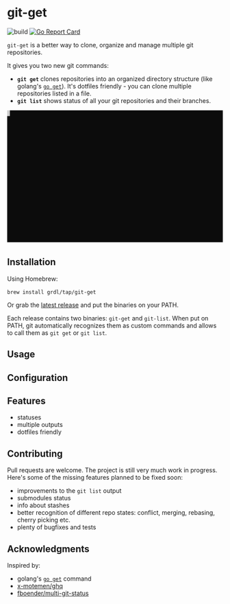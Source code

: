 
# git-get

![build](https://github.com/grdl/git-get/workflows/build/badge.svg)
[![Go Report Card](https://goreportcard.com/badge/github.com/grdl/git-get)](https://goreportcard.com/report/github.com/grdl/git-get)

`git-get` is a better way to clone, organize and manage multiple git repositories. 

It gives you two new git commands:
- **`git get`** clones repositories into an organized directory structure (like golang's [`go get`](https://golang.org/cmd/go/)). It's dotfiles friendly - you can clone multiple repositories listed in a file.
- **`git list`** shows status of all your git repositories and their branches.

![Example](./docs/example.svg)

## Installation

Using Homebrew:
```
brew install grdl/tap/git-get
```

Or grab the [latest release](https://github.com/grdl/git-get/releases) and put the binaries on your PATH.

Each release contains two binaries: `git-get` and `git-list`. When put on PATH, git automatically recognizes them as custom commands and allows to call them as `git get` or `git list`.

## Usage


## Configuration


## Features

- statuses
- multiple outputs
- dotfiles friendly



## Contributing

Pull requests are welcome. The project is still very much work in progress. Here's some of the missing features planned to be fixed soon:
- improvements to the `git list` output
- submodules status
- info about stashes
- better recognition of different repo states: conflict, merging, rebasing, cherry picking etc.
- plenty of bugfixes and tests

## Acknowledgments

Inspired by:
- golang's [`go get`](https://golang.org/cmd/go/) command
- [x-motemen/ghq](https://github.com/x-motemen/ghq)
- [fboender/multi-git-status](https://github.com/fboender/multi-git-status)
